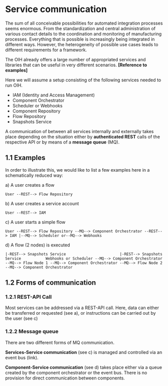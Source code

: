 # Service communication

The sum of all conceivable possibilities for automated integration processes seems enormous. From the standardization and central administration of various contact details to the coordination and monitoring of manufacturing processes. Everything that is possible is increasingly being integrated in different ways. However, the heterogeneity of possible use cases leads to different requirements for a framework.

The OIH already offers a large number of appropriated services and libraries that can be useful in very different scenarios. **[Reference to examples]**

Here we will assume a setup consisting of the following services needed to run OIH.

- IAM (Identity and Access Management)
- Component Orchestrator
- Scheduler or Webhooks
- Component Repository
- Flow Repository
- Snapshots Service

A communication of between all services internally and externally takes place depending on the situation either by **authenticated REST** calls ​​of the respective API or by means of a **message queue** (MQ).

## 1.1 Examples

In order to illustrate this, we would like to list a few examples here in a schematically reduced way:

a) A user creates a flow

`` User --REST--> Flow Repository ``

b) A user creates a service account

`` User --REST--> IAM ``

c) A user starts a simple flow

`` User --REST--> Flow Repository --MQ--> Component Orchestrator --REST--> IAM
                                 |--MQ--> Scheduler
                                 or--MQ--> Webhooks
``

d) A flow (2 nodes) is executed

``
                                                                |-REST--> Snapshots Service                        |-REST--> Snapshots Service          
Webhooks or Scheduler --MQ--> Component Orchestrator --MQ--> Flow Node 1 --MQ--> Component Orchestrator --MQ--> Flow Node 2 --MQ--> Component Orchestrator
``

## 1.2 Forms of communication

### 1.2.1 REST-API Call

Most services can be addressed via a REST-API call. Here, data can either be transferred or requested (see a), or instructions can be carried out by the user (see c)

### 1.2.2 Message queue
There are two different forms of MQ communication. 

**Services-Service communication** (see c) is managed and controlled via an event bus (link). 

**Component-Service communication** (see d) takes place either via a queue created by the component orchestrator or the event bus. There is no provision for direct communication between components. 